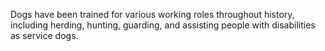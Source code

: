 Dogs have been trained for various working roles throughout history, including herding, hunting, guarding, and assisting people with disabilities as service dogs.
